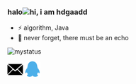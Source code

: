 ### halo<img src="https://user-images.githubusercontent.com/1303154/88677602-1635ba80-d120-11ea-84d8-d263ba5fc3c0.gif" width="24px" alt="hi"/>, i am hdgaadd
- ⚡ algorithm, Java
- 🌱 never forget, there must be an echo

![mystatus](https://github-readme-stats.vercel.app/api?username=hdgaadd&&show_icons=true&theme=vue-dark&count_private=true)

[<img target="_blank" width = "35" height = "35" src="https://github.com/vector4wang/vector4wang/blob/master/images/mail.png"/>](mailto:vector4wang@qq.com)
<a href="tencent://AddContact/?fromId=45&fromSubId=1&subcmd=all&uin=772704457&website=www.oicqzone.com"><img width = "35" height = "35" src="https://github.com/vector4wang/vector4wang/blob/master/images/qq.png"/></a>
<!--
**hdgaadd/hdgaadd** is a ✨ _special_ ✨ repository because its `README.md` (this file) appears on your GitHub profile.

Here are some ideas to get you started:

- 🔭 I’m currently working on ...
- 🌱 I’m currently learning ...
- 👯 I’m looking to collaborate on ...
- 🤔 I’m looking for help with ...
- 💬 Ask me about ...
- 📫 How to reach me: ...
- 😄 Pronouns: ...
- ⚡ Fun fact: ...
-->
